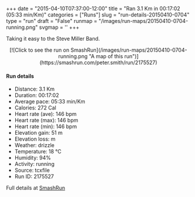 +++
date = "2015-04-10T07:37:00-12:00"
title = "Ran 3.1 Km in 00:17:02 (05:33 min/Km)"
categories = ["Runs"]
slug = "run-details-20150410-0704"
type = "run"
draft = "False"
runmap = "/images/run-maps/20150410-0704-running.png"
svgmap = '<polyline points="72 40, 64 40, 62 39, 46 41, 41 45, 29 46, 29 49, 25 49, 15 57, 6 51, 3 52, 0 48, 8 45, 44 35, 56 26, 63 21, 64 29, 69 36, 74 37, 76 42, 92 42, 100 49, 92 64, 89 67, 82 67, 74 79">'
+++

Taking it easy to the Steve Miller Band. 



<!--more-->

<center>
[![Click to see the run on SmashRun](/images/run-maps/20150410-0704-running.png "A map of this run")](https://smashrun.com/peter.smith/run/2175527)
</center>

#### Run details

* Distance: 3.1 Km
* Duration: 00:17:02
* Average pace: 05:33 min/Km
* Calories: 272 Cal
* Heart rate (ave): 146 bpm
* Heart rate (max): 146 bpm
* Heart rate (min): 146 bpm
* Elevation gain: 51 m
* Elevation loss:  m
* Weather: drizzle
* Temperature: 18 &deg;C
* Humidity: 94%
* Activity: running
* Source: tcxfile
* Run ID: 2175527

Full details at [SmashRun](https://smashrun.com/peter.smith/run/2175527)